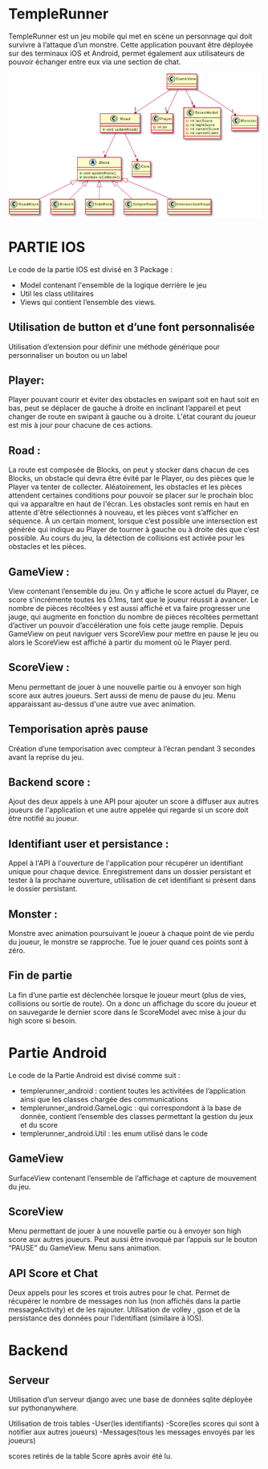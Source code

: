 # TempleRunner
TempleRunner est un jeu mobile qui met en scène un personnage qui doit survivre à l’attaque d’un monstre. Cette application pouvant être déployée sur des terminaux iOS et Android, permet également aux utilisateurs de pouvoir échanger entre eux via une section de chat. 
 
 ![L'uml du jeux](./assets/game_uml.png)
 
# PARTIE IOS
 
Le code de la partie IOS est divisé en 3 Package : 
- Model contenant l'ensemble de la logique derrière le jeu
- Util les class utilitaires
- Views qui contient l’ensemble des views.
 
## Utilisation de button et d’une font personnalisée
Utilisation d’extension pour définir une méthode générique pour personnaliser un bouton ou un label 
 
 
## Player:
 
Player pouvant courir et éviter des obstacles en swipant soit en haut soit en bas, peut se déplacer de gauche à droite en inclinant l’appareil et peut changer de route en swipant à gauche ou à droite. L'état courant du joueur est mis à jour pour chacune de ces actions.
 
## Road :
 
La route est composée de Blocks, on peut y stocker dans chacun de ces Blocks, un obstacle qui devra être évité par le Player, ou des pièces que le Player va tenter de collecter.
Aléatoirement, les obstacles et les pièces attendent certaines conditions pour pouvoir se placer sur le prochain bloc qui va apparaître en haut de l'écran.
Les obstacles sont remis en haut en attente d'être sélectionnés à nouveau, et les pièces vont s’afficher en séquence.
À un certain moment, lorsque c’est possible une intersection est générée qui indique au Player de tourner à gauche ou à droite dès que c’est possible.
Au cours du jeu, la détection de collisions est activée pour les obstacles et les pièces.
 
 
## GameView : 
 
View contenant l’ensemble du jeu. 
On y affiche le score actuel du Player, ce score s'incrémente toutes les 0.1ms, tant que le joueur réussit à avancer. Le nombre de pièces récoltées y est aussi affiché et va faire progresser une jauge, qui augmente en fonction du nombre de pièces récoltées permettant d’activer un pouvoir d’accélération une fois cette jauge remplie.
Depuis GameView on peut naviguer vers ScoreView pour mettre en pause le jeu ou alors le ScoreView est affiché à partir du moment où le Player perd.
 
## ScoreView :
 
Menu permettant de jouer à une nouvelle partie ou à envoyer son high score aux autres joueurs.
Sert aussi de menu de pause du jeu. Menu apparaissant au-dessus d'une autre vue avec animation. 
 
 
## Temporisation après pause 
 
Création d’une temporisation avec compteur à l’écran pendant 3 secondes avant la reprise du jeu.
 
## Backend score :
 
Ajout des deux appels à une API pour ajouter un score à diffuser aux autres joueurs de l'application et une autre appelée qui regarde si un score doit être notifié au joueur.
 
## Identifiant user et persistance :
 
Appel à l'API à l'ouverture de l'application pour récupérer un identifiant unique pour chaque device. Enregistrement dans un dossier persistant et tester à la prochaine ouverture, utilisation de cet identifiant si présent dans le dossier persistant.
 
 
## Monster :
 
Monstre avec animation poursuivant le joueur à chaque point de vie perdu du joueur, le monstre se rapproche.
Tue le jouer quand ces points sont à zéro.
 
## Fin de partie 
 
La fin d’une partie est déclenchée lorsque le joueur meurt (plus de vies, collisions ou sortie de route). On a donc un affichage du score du joueur et on sauvegarde le dernier score dans le ScoreModel avec mise à jour du high score si besoin. 
 
# Partie Android
 
Le code de la Partie Android est divisé comme suit :
- templerunner_android : contient toutes les activitées de l’application ainsi que les classes chargée des communications
- templerunner_android.GameLogic  : qui correspondont à la base de donnée, contient l’ensemble des classes permettant la gestion du jeux et du score 
- templerunner_android.Util : les enum utilisé dans le code
 
## GameView 
SurfaceView contenant l’ensemble de l’affichage et capture de mouvement du jeu.
 
## ScoreView 
 
Menu permettant de jouer à une nouvelle partie ou à envoyer son high score aux autres joueurs.
Peut aussi être invoqué par l’appuis sur le bouton “PAUSE” du GameView. Menu sans animation. 
 
## API Score et Chat
 
Deux appels pour les scores et trois autres pour le chat. Permet de récupérer le nombre de messages non lus (non affichés dans la partie messageActivity) et de les rajouter. Utilisation de volley , gson et de la persistance des données pour l’identifiant (similaire à IOS).
 
# Backend
 
## Serveur 
 
Utilisation d’un serveur django avec une base de données sqlite  déployée sur pythonanywhere. 
 
Utilisation de trois tables
-User(les identifiants)
-Score(les scores qui sont à notifier aux autres joueurs)
-Messages(tous les messages envoyés par les joueurs)
 
scores retirés de la table Score après avoir été lu.
 

